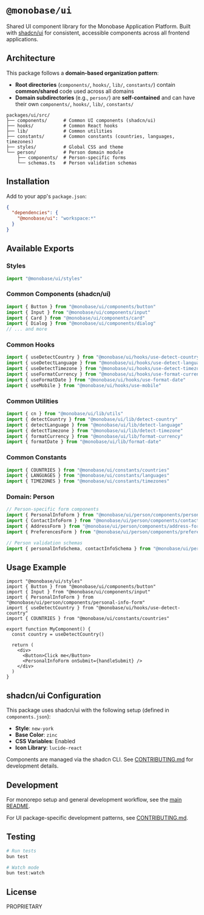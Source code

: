 # `@monobase/ui`

Shared UI component library for the Monobase Application Platform. Built with [shadcn/ui](https://ui.shadcn.com) for consistent, accessible components across all frontend applications.

## Architecture

This package follows a **domain-based organization pattern**:

- **Root directories** (`components/`, `hooks/`, `lib/`, `constants/`) contain **common/shared** code used across all domains
- **Domain subdirectories** (e.g., `person/`) are **self-contained** and can have their own `components/`, `hooks/`, `lib/`, `constants/`

```
packages/ui/src/
├── components/      # Common UI components (shadcn/ui)
├── hooks/           # Common React hooks
├── lib/             # Common utilities
├── constants/       # Common constants (countries, languages, timezones)
├── styles/          # Global CSS and theme
└── person/          # Person domain module
    ├── components/  # Person-specific forms
    └── schemas.ts   # Person validation schemas
```

## Installation

Add to your app's `package.json`:

```json
{
  "dependencies": {
    "@monobase/ui": "workspace:*"
  }
}
```

## Available Exports

### Styles
```typescript
import "@monobase/ui/styles"
```

### Common Components (shadcn/ui)
```typescript
import { Button } from "@monobase/ui/components/button"
import { Input } from "@monobase/ui/components/input"
import { Card } from "@monobase/ui/components/card"
import { Dialog } from "@monobase/ui/components/dialog"
// ... and more
```

### Common Hooks
```typescript
import { useDetectCountry } from "@monobase/ui/hooks/use-detect-country"
import { useDetectLanguage } from "@monobase/ui/hooks/use-detect-language"
import { useDetectTimezone } from "@monobase/ui/hooks/use-detect-timezone"
import { useFormatCurrency } from "@monobase/ui/hooks/use-format-currency"
import { useFormatDate } from "@monobase/ui/hooks/use-format-date"
import { useMobile } from "@monobase/ui/hooks/use-mobile"
```

### Common Utilities
```typescript
import { cn } from "@monobase/ui/lib/utils"
import { detectCountry } from "@monobase/ui/lib/detect-country"
import { detectLanguage } from "@monobase/ui/lib/detect-language"
import { detectTimezone } from "@monobase/ui/lib/detect-timezone"
import { formatCurrency } from "@monobase/ui/lib/format-currency"
import { formatDate } from "@monobase/ui/lib/format-date"
```

### Common Constants
```typescript
import { COUNTRIES } from "@monobase/ui/constants/countries"
import { LANGUAGES } from "@monobase/ui/constants/languages"
import { TIMEZONES } from "@monobase/ui/constants/timezones"
```

### Domain: Person
```typescript
// Person-specific form components
import { PersonalInfoForm } from "@monobase/ui/person/components/personal-info-form"
import { ContactInfoForm } from "@monobase/ui/person/components/contact-info-form"
import { AddressForm } from "@monobase/ui/person/components/address-form"
import { PreferencesForm } from "@monobase/ui/person/components/preferences-form"

// Person validation schemas
import { personalInfoSchema, contactInfoSchema } from "@monobase/ui/person/schemas"
```

## Usage Example

```tsx
import "@monobase/ui/styles"
import { Button } from "@monobase/ui/components/button"
import { Input } from "@monobase/ui/components/input"
import { PersonalInfoForm } from "@monobase/ui/person/components/personal-info-form"
import { useDetectCountry } from "@monobase/ui/hooks/use-detect-country"
import { COUNTRIES } from "@monobase/ui/constants/countries"

export function MyComponent() {
  const country = useDetectCountry()

  return (
    <div>
      <Button>Click me</Button>
      <PersonalInfoForm onSubmit={handleSubmit} />
    </div>
  )
}
```

## shadcn/ui Configuration

This package uses shadcn/ui with the following setup (defined in `components.json`):

- **Style**: `new-york`
- **Base Color**: `zinc`
- **CSS Variables**: Enabled
- **Icon Library**: `lucide-react`

Components are managed via the shadcn CLI. See [CONTRIBUTING.md](./CONTRIBUTING.md) for development details.

## Development

For monorepo setup and general development workflow, see the [main README](../../README.md).

For UI package-specific development patterns, see [CONTRIBUTING.md](./CONTRIBUTING.md).

## Testing

```bash
# Run tests
bun test

# Watch mode
bun test:watch
```

## License

PROPRIETARY
